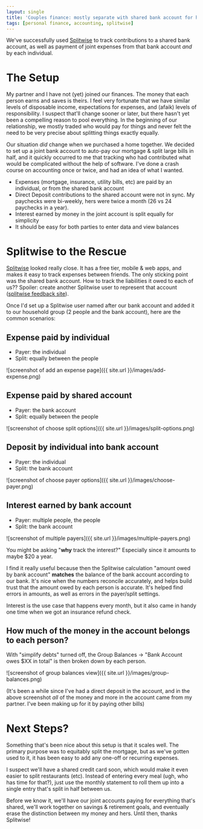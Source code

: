 ```yaml
---
layout: single
title: 'Couples finance: mostly separate with shared bank account for household expenses'
tags: [personal finance, accounting, splitwise]
---
```


We've successfully used [Splitwise](https://www.splitwise.com) to track contributions to a shared bank account, as well as payment of joint expenses from that bank account *and* by each individual.

# The Setup

My partner and I have not (yet) joined our finances. The money that each person earns and saves is theirs. I feel very fortunate that we have similar levels of disposable income, expectations for expenses, and (afaik) levels of responsibility. I suspect that'll change sooner or later, but there hasn't yet been a compelling reason to pool everything. In the beginning of our relationship, we mostly traded who would pay for things and never felt the need to be very precise about splitting things exactly equally.

Our situation *did* change when we purchased a home together. We decided to set up a joint bank account to auto-pay our mortgage & split large bills in half, and it quickly occurred to me that tracking who had contributed what would be complicated without the help of software. I've done a crash course on accounting once or twice, and had an idea of what I wanted.

* Expenses (mortgage, insurance, utility bills, etc) are paid by an individual, or from the shared bank account
* Direct Deposit contributions to the shared account were not in sync. My paychecks were bi-weekly, hers were twice a month (26 vs 24 paychecks in a year).
* Interest earned by money in the joint account is split equally for simplicity
* It should be easy for both parties to enter data and view balances

# Splitwise to the Rescue

[Splitwise](https://www.splitwise.com) looked really close. It has a free tier, mobile & web apps, and makes it easy to track expenses between friends. The only sticking point was the shared bank account. How to track the liabilities it owed to each of us?? Spoiler: create another Splitwise user to represent that account ([splitwise feedback site](http://feedback.splitwise.com/forums/162446-general/suggestions/3117255-shared-fund-for-house)).

Once I'd set up a Splitwise user named after our bank account and added it to our household group (2 people and the bank account), here are the common scenarios:

## Expense paid by individual

* Payer: the individual
* Split: equally between the people

![screenshot of add an expense page]({{ site.url }}/images/add-expense.png)


## Expense paid by shared account

* Payer: the bank account
* Split: equally between the people

![screenshot of choose split options]({{ site.url }}/images/split-options.png)

## Deposit by individual into bank account

* Payer: the individual
* Split: the bank account

![screenshot of choose payer options]({{ site.url }}/images/choose-payer.png)

## Interest earned by bank account

* Payer: multiple people, the people
* Split: the bank account

![screenshot of multiple payers]({{ site.url }}/images/multiple-payers.png)

You might be asking "**why** track the interest?" Especially since it amounts to maybe $20 a year.

I find it really useful because then the Splitwise calculation "amount owed by bank account" **matches** the balance of the bank account according to our bank. It's nice when the numbers reconcile accurately, and helps build trust that the amount owed by each person is accurate. It's helped find errors in amounts, as well as errors in the payer/split settings.

Interest is the use case that happens every month, but it also came in handy one time when we got an insurance refund check.

## How much of the money in the account belongs to each person?

With "simplify debts" turned off, the Group Balances -> "Bank Account owes $XX in total" is then broken down by each person.

![screenshot of group balances view]({{ site.url }}/images/group-balances.png)

(It's been a while since I've had a direct deposit in the account, and in the above screenshot *all* of the money and more in the account came from my partner. I've been making up for it by paying other bills)

# Next Steps?

Something that's been nice about this setup is that it scales well. The primary purpose was to equitably split the mortgage, but as we've gotten used to it, it has been easy to add any one-off or recurring expenses.

I suspect we'll have a shared credit card soon, which would make it even easier to split restaurants (etc). Instead of entering every meal (ugh, who has time for that?), just use the monthly statement to roll them up into a single entry that's split in half between us.

Before we know it, we'll have our joint accounts paying for everything that's shared, we'll work together on savings & retirement goals, and eventually erase the distinction between my money and hers. Until then, thanks Splitwise!
